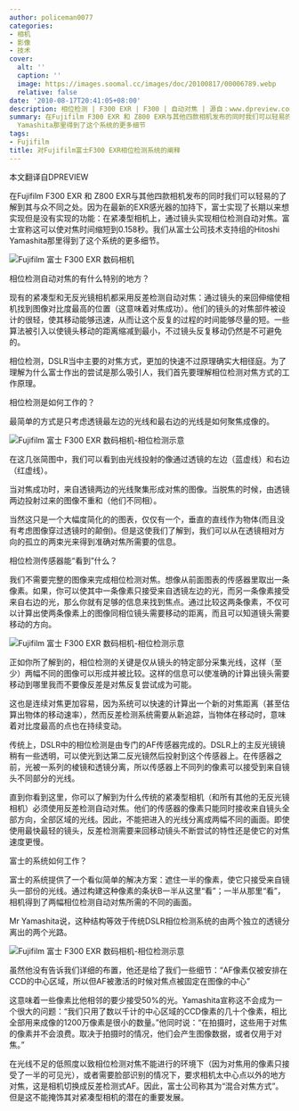 ```yaml
---
author: policeman0077
categories:
- 相机
- 影像
- 技术
cover:
  alt: ''
  caption: ''
  image: https://images.soomal.cc/images/doc/20100817/00006789.webp
  relative: false
date: '2010-08-17T20:41:05+08:00'
description: 相位检测 | F300 EXR | F300 | 自动对焦 | 源自：www.dpreview.com | 版权：编译 |  平均/总评分：10.00/80
summary: 在Fujifilm F300 EXR 和 Z800 EXR与其他四款相机发布的同时我们可以轻易的了解到其与众不同之处。因为在最新的EXR感光器的加持下，富士实现了长期以来想实现但是没有实现的功能：在紧凑型相机上，通过镜头实现相位检测自动对焦。富士宣称这可以使对焦时间缩短到0.158秒。我们从富士公司技术支持组的Hitoshi
  Yamashita那里得到了这个系统的更多细节
tags:
- Fujifilm
title: 对Fujifilm富士F300 EXR相位检测系统的阐释
---
```


本文翻译自DPREVIEW



在Fujifilm F300 EXR 和 Z800 EXR与其他四款相机发布的同时我们可以轻易的了解到其与众不同之处。因为在最新的EXR感光器的加持下，富士实现了长期以来想实现但是没有实现的功能：在紧凑型相机上，通过镜头实现相位检测自动对焦。富士宣称这可以使对焦时间缩短到0.158秒。我们从富士公司技术支持组的Hitoshi Yamashita那里得到了这个系统的更多细节。



![Fujifilm 富士 F300 EXR 数码相机](https://images.soomal.cc/images/doc/20100817/00006789.webp)



相位检测自动对焦的有什么特别的地方？



现有的紧凑型和无反光镜相机都采用反差检测自动对焦：通过镜头的来回伸缩使相机找到图像对比度最高的位置（这意味着对焦成功）。他们的镜头的对焦部件被设计的很轻，使其移动能够迅速，从而让这个反复的过程的时间能够尽量的短。一些算法被引入以使镜头移动的距离缩减到最小，不过镜头反复移动仍然是不可避免的。



相位检测，DSLR当中主要的对焦方式，更加的快速不过原理确实大相径庭。为了理解为什么富士作出的尝试是那么吸引人，我们首先要理解相位检测对焦方式的工作原理。



相位检测是如何工作的？



最简单的方式是只考虑透镜最左边的光线和最右边的光线是如何聚焦成像的。



![Fujifilm 富士 F300 EXR 数码相机-相位检测示意](https://images.soomal.cc/images/doc/20100817/00006790.webp)



在这几张简图中，我们可以看到由光线投射的像通过透镜的左边（蓝虚线）和右边（红虚线）。



当对焦成功时，来自透镜两边的光线聚集形成对焦的图像。当脱焦的时候，由透镜两边投射过来的图像不重和（他们不同相）。



当然这只是一个大幅度简化的的图表，仅仅有一个，垂直的直线作为物体(而且没有考虑图像穿过透镜时的颠倒)。但是这使我们了解到，我们可以从在透镜相对方向的孤立的两束光来得到准确对焦所需要的信息。



相位检测传感器能“看到”什么？



我们不需要完整的图像来完成相位检测对焦。想像从前面图表的传感器里取出一条像素。如果，你可以使其中一条像素只接受来自透镜左边的光，而另一条像素接受来自右边的光，那么你就有足够的信息来找到焦点。通过比较这两条像素，不仅可以计算出使两条像素上的图像同相位镜头需要移动的距离，而且可以知道镜头需要移动的方向。



![Fujifilm 富士 F300 EXR 数码相机-相位检测示意](https://images.soomal.cc/images/doc/20100817/00006791.webp)



正如你所了解到的，相位检测的关键是仅从镜头的特定部分采集光线，这样（至少）两幅不同的图像可以形成并被比较。这样的信息可以使准确的计算出镜头需要移动到哪里我而不要像反差是对焦反复尝试成为可能。



这也是连续对焦更加容易，因为系统可以快速的计算出一个新的对焦距离（甚至估算出物体的移动速率），然而反差检测系统需要从新追踪，当物体在移动时，意味着对比度最高的点也在持续变动。



传统上，DSLR中的相位检测是由专门的AF传感器完成的。DSLR上的主反光镜镜稍有一些透明，可以使光到达第二反光镜然后投射到这个传感器上。在传感器之前，光被一系列的棱镜和透镜分离，所以传感器上不同列的像素可以接受到来自镜头不同部分的光线。



直到你看到这里，你可以了解到为什么传统的紧凑型相机（和所有其他的无反光镜相机）必须使用反差检测自动对焦。他们的传感器的像素只能同时接收来自镜头全部方向，全部区域的光线。因此，不能把进入的光线分离成两幅不同的画面。即使使用最快最轻的镜头，反差检测需要来回移动镜头不断尝试的特性还是使它的对焦速度更慢。



富士的系统如何工作？



富士的系统提供了一个看似简单的解决方案：遮住一半的像素，使它只接受来自镜头一部份的光线。通过构建这种像素的条状В一半从这里“看”；一半从那里“看”，相机得到了两幅相位检测自动对焦所需的不同的画面。



Mr Yamashita说，这种结构等效于传统DSLR相位检测系统的由两个独立的透镜分离出的两个光路。



![Fujifilm 富士 F300 EXR 数码相机-相位检测示意](https://images.soomal.cc/images/doc/20100817/00006792.webp)



虽然他没有告诉我们详细的布置，他还是给了我们一些细节：“AF像素仅被安排在CCD的中心区域，所以但AF被激活的时候对焦点被固定在图像的中心”



这意味着一些像素比他相邻的要少接受50%的光。Yamashita宣称这不会成为一个很大的问题：“我们只用了数以千计的中心区域的CCD像素的几十个像素，相比全部用来成像的1200万像素是很小的数量。”他同时说：“在拍摄时，这些用于对焦的像素并不会浪费。取决于拍摄时的情况，他们会产生图像数据，或者仅用于对焦。”



在光线不足的低照度以致相位检测对焦不能进行的环境下（因为对焦用的像素只接受了一半的可见光），或者需要脸部识别的情况下，要求相机太中心点以外的地方对焦，这是相机切换成反差检测式AF。因此，富士公司称其为“混合对焦方式”。但是这不能掩饰其对紧凑型相机的潜在的重要发展。